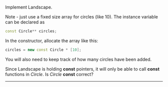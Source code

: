 Implement Landscape.

Note - just use a fixed size array for circles (like 10).  The instance variable can be declared as
```C++
const Circle** circles;
```

In the constructor, allocate the array like this:
```c++
circles = new const Circle * [10];
```

You will also need to keep track of how many circles have been added.

Since Landscape is holding **const** pointers, it will only be able to call **const** functions in *Circle*.  Is  *Circle* **const** correct?

---
